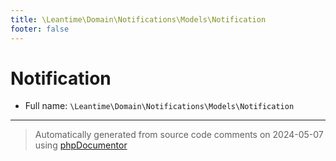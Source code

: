 ```yaml
---
title: \Leantime\Domain\Notifications\Models\Notification
footer: false
---
```


# Notification





* Full name: `\Leantime\Domain\Notifications\Models\Notification`





---
> Automatically generated from source code comments on 2024-05-07 using [phpDocumentor](http://www.phpdoc.org/)
